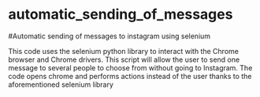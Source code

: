 # automatic_sending_of_messages
#Automatic sending of messages to instagram using selenium

This code uses the selenium python library to interact with the Chrome browser and Chrome drivers. This script will allow the user to send one message to several people to choose from without going to Instagram. The code opens chrome and performs actions instead of the user thanks to the aforementioned selenium library
